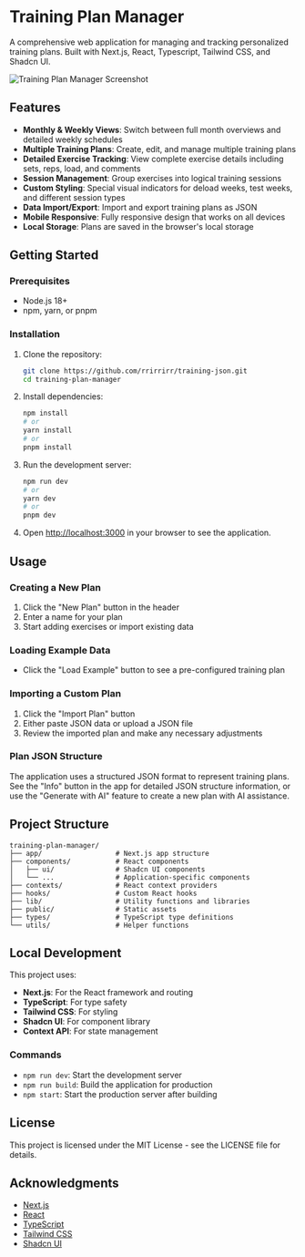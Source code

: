 # Training Plan Manager

A comprehensive web application for managing and tracking personalized training plans. Built with Next.js, React, Typescript, Tailwind CSS, and Shadcn UI.

![Training Plan Manager Screenshot](public/placeholder.jpg)

## Features

- **Monthly & Weekly Views**: Switch between full month overviews and detailed weekly schedules
- **Multiple Training Plans**: Create, edit, and manage multiple training plans
- **Detailed Exercise Tracking**: View complete exercise details including sets, reps, load, and comments
- **Session Management**: Group exercises into logical training sessions
- **Custom Styling**: Special visual indicators for deload weeks, test weeks, and different session types
- **Data Import/Export**: Import and export training plans as JSON
- **Mobile Responsive**: Fully responsive design that works on all devices
- **Local Storage**: Plans are saved in the browser's local storage

## Getting Started

### Prerequisites

- Node.js 18+ 
- npm, yarn, or pnpm

### Installation

1. Clone the repository:
   ```bash
   git clone https://github.com/rrirrirr/training-json.git
   cd training-plan-manager
   ```

2. Install dependencies:
   ```bash
   npm install
   # or
   yarn install
   # or
   pnpm install
   ```

3. Run the development server:
   ```bash
   npm run dev
   # or
   yarn dev
   # or
   pnpm dev
   ```

4. Open [http://localhost:3000](http://localhost:3000) in your browser to see the application.

## Usage

### Creating a New Plan

1. Click the "New Plan" button in the header
2. Enter a name for your plan
3. Start adding exercises or import existing data

### Loading Example Data

- Click the "Load Example" button to see a pre-configured training plan

### Importing a Custom Plan

1. Click the "Import Plan" button
2. Either paste JSON data or upload a JSON file
3. Review the imported plan and make any necessary adjustments

### Plan JSON Structure

The application uses a structured JSON format to represent training plans. See the "Info" button in the app for detailed JSON structure information, or use the "Generate with AI" feature to create a new plan with AI assistance.

## Project Structure

```
training-plan-manager/
├── app/                  # Next.js app structure
├── components/           # React components
│   ├── ui/               # Shadcn UI components
│   └── ...               # Application-specific components
├── contexts/             # React context providers
├── hooks/                # Custom React hooks
├── lib/                  # Utility functions and libraries
├── public/               # Static assets
├── types/                # TypeScript type definitions
└── utils/                # Helper functions
```

## Local Development

This project uses:
- **Next.js**: For the React framework and routing
- **TypeScript**: For type safety
- **Tailwind CSS**: For styling
- **Shadcn UI**: For component library
- **Context API**: For state management

### Commands

- `npm run dev`: Start the development server
- `npm run build`: Build the application for production
- `npm start`: Start the production server after building

## License

This project is licensed under the MIT License - see the LICENSE file for details.

## Acknowledgments

- [Next.js](https://nextjs.org/)
- [React](https://reactjs.org/)
- [TypeScript](https://www.typescriptlang.org/)
- [Tailwind CSS](https://tailwindcss.com/)
- [Shadcn UI](https://ui.shadcn.com/)
